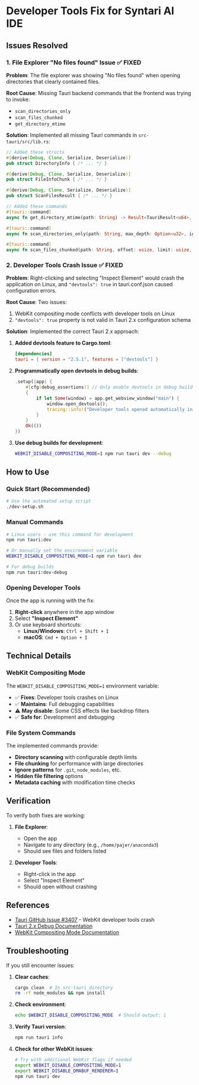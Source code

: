 # Developer Tools Fix for Syntari AI IDE

## Issues Resolved

### 1. File Explorer "No files found" Issue ✅ FIXED

**Problem**: The file explorer was showing "No files found" when opening directories that clearly contained files.

**Root Cause**: Missing Tauri backend commands that the frontend was trying to invoke:
- `scan_directories_only`
- `scan_files_chunked` 
- `get_directory_mtime`

**Solution**: Implemented all missing Tauri commands in `src-tauri/src/lib.rs`:

```rust
// Added these structs
#[derive(Debug, Clone, Serialize, Deserialize)]
pub struct DirectoryInfo { /* ... */ }

#[derive(Debug, Clone, Serialize, Deserialize)]
pub struct FileInfoChunk { /* ... */ }

#[derive(Debug, Clone, Serialize, Deserialize)]
pub struct ScanFilesResult { /* ... */ }

// Added these commands
#[tauri::command]
async fn get_directory_mtime(path: String) -> Result<TauriResult<u64>, String>

#[tauri::command]
async fn scan_directories_only(path: String, max_depth: Option<u32>, ignore_patterns: Option<Vec<String>>) -> Result<TauriResult<Vec<DirectoryInfo>>, String>

#[tauri::command]
async fn scan_files_chunked(path: String, offset: usize, limit: usize, ignore_patterns: Option<Vec<String>>, include_hidden: Option<bool>) -> Result<TauriResult<ScanFilesResult>, String>
```

### 2. Developer Tools Crash Issue ✅ FIXED

**Problem**: Right-clicking and selecting "Inspect Element" would crash the application on Linux, and `"devtools": true` in tauri.conf.json caused configuration errors.

**Root Cause**: Two issues:
1. WebKit compositing mode conflicts with developer tools on Linux
2. `"devtools": true` property is not valid in Tauri 2.x configuration schema

**Solution**: Implemented the correct Tauri 2.x approach:

1. **Added devtools feature to Cargo.toml**:
   ```toml
   [dependencies]
   tauri = { version = "2.5.1", features = ["devtools"] }
   ```

2. **Programmatically open devtools in debug builds**:
   ```rust
   .setup(|app| {
       #[cfg(debug_assertions)] // Only enable devtools in debug builds
       {
           if let Some(window) = app.get_webview_window("main") {
               window.open_devtools();
               tracing::info!("Developer tools opened automatically in debug build");
           }
       }
       Ok(())
   })
   ```

3. **Use debug builds for development**:
   ```bash
   WEBKIT_DISABLE_COMPOSITING_MODE=1 npm run tauri dev --debug
   ```

## How to Use

### Quick Start (Recommended)

```bash
# Use the automated setup script
./dev-setup.sh
```

### Manual Commands

```bash
# Linux users - use this command for development
npm run tauri:dev

# Or manually set the environment variable
WEBKIT_DISABLE_COMPOSITING_MODE=1 npm run tauri dev

# For debug builds
npm run tauri:dev-debug
```

### Opening Developer Tools

Once the app is running with the fix:

1. **Right-click** anywhere in the app window
2. Select **"Inspect Element"**
3. Or use keyboard shortcuts:
   - **Linux/Windows**: `Ctrl + Shift + I`
   - **macOS**: `Cmd + Option + I`

## Technical Details

### WebKit Compositing Mode

The `WEBKIT_DISABLE_COMPOSITING_MODE=1` environment variable:

- ✅ **Fixes**: Developer tools crashes on Linux
- ✅ **Maintains**: Full debugging capabilities
- ⚠️ **May disable**: Some CSS effects like backdrop filters
- ✅ **Safe for**: Development and debugging

### File System Commands

The implemented commands provide:

- **Directory scanning** with configurable depth limits
- **File chunking** for performance with large directories  
- **Ignore patterns** for `.git`, `node_modules`, etc.
- **Hidden file filtering** options
- **Metadata caching** with modification time checks

## Verification

To verify both fixes are working:

1. **File Explorer**: 
   - Open the app
   - Navigate to any directory (e.g., `/home/pajer/anaconda3`)
   - Should see files and folders listed

2. **Developer Tools**:
   - Right-click in the app
   - Select "Inspect Element"
   - Should open without crashing

## References

- [Tauri GitHub Issue #3407](https://github.com/tauri-apps/tauri/issues/3407) - WebKit developer tools crash
- [Tauri 2.x Debug Documentation](https://v2.tauri.app/develop/debug/)
- [WebKit Compositing Mode Documentation](https://webkit.org/blog/3162/web-inspector-support-for-css-compositing/)

## Troubleshooting

If you still encounter issues:

1. **Clear caches**:
   ```bash
   cargo clean  # In src-tauri directory
   rm -rf node_modules && npm install
   ```

2. **Check environment**:
   ```bash
   echo $WEBKIT_DISABLE_COMPOSITING_MODE  # Should output: 1
   ```

3. **Verify Tauri version**:
   ```bash
   npm run tauri info
   ```

4. **Check for other WebKit issues**:
   ```bash
   # Try with additional WebKit flags if needed
   export WEBKIT_DISABLE_COMPOSITING_MODE=1
   export WEBKIT_DISABLE_DMABUF_RENDERER=1
   npm run tauri dev
   ``` 